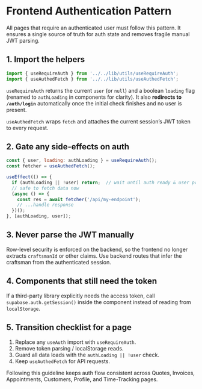 # Frontend Authentication Pattern

All pages that require an authenticated user must follow this pattern. It ensures a single source of truth for auth state and removes fragile manual JWT parsing.

## 1. Import the helpers
```javascript
import { useRequireAuth } from '../../lib/utils/useRequireAuth';
import { useAuthedFetch } from '../../lib/utils/useAuthedFetch';
```

`useRequireAuth` returns the current `user` (or `null`) and a boolean `loading` flag (renamed to `authLoading` in components for clarity). It also **redirects to `/auth/login`** automatically once the initial check finishes and no user is present.

`useAuthedFetch` wraps `fetch` and attaches the current session’s JWT token to every request.

## 2. Gate any side-effects on auth
```javascript
const { user, loading: authLoading } = useRequireAuth();
const fetcher = useAuthedFetch();

useEffect(() => {
  if (authLoading || !user) return;  // wait until auth ready & user present
  // safe to fetch data now
  (async () => {
    const res = await fetcher('/api/my-endpoint');
    // ...handle response
  })();
}, [authLoading, user]);
```

## 3. Never parse the JWT manually
Row-level security is enforced on the backend, so the frontend no longer extracts `craftsmanId` or other claims. Use backend routes that infer the craftsman from the authenticated session.

## 4. Components that still need the token
If a third-party library explicitly needs the access token, call `supabase.auth.getSession()` inside the component instead of reading from `localStorage`.

## 5. Transition checklist for a page
1. Replace any `useAuth` import with `useRequireAuth`.
2. Remove token parsing / localStorage reads.
3. Guard all data loads with the `authLoading || !user` check.
4. Keep `useAuthedFetch` for API requests.

Following this guideline keeps auth flow consistent across Quotes, Invoices, Appointments, Customers, Profile, and Time-Tracking pages.
